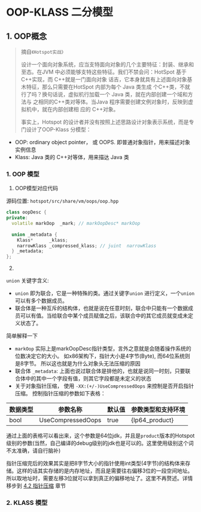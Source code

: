 # OOP-KLASS 二分模型

## 1. OOP概念
> 摘自`《Hotspot实战》`
> 
> 设计一个面向对象系统，应当支特面向对象的几个主要特征：封装、继承和至态。在JVM
中必须能够支特这些特征。我们不禁会问：HotSpot 基于 C++实现，而 C++就是一门面向对象
话吉，它本身就具有上述面向对象基木特征，那么只需要在HotSpot 内部为每个 Java 类生成
个C++类，不就行了吗？换句话说，虚拟机行加载一个 Java 类，就在内部创建一个域和方法与
之相同的C++类对等体。当Java 程序需要创建文例对象时，反映到虚拟机中，就在内部创建相
应的 C++对象。
> 
> 
> 事实上，Hotspot 的设计者并没有按照上述思路设计对象表示系统，而是专门设计了OOP-Klass
分模型：

* OOP: ordinary object pointer， 或 OOPS. 即普通对象指针，用来描述对象实例信息
* Klass: Java 类的 C++对等体，用来描达 Java 类

### 1. OOP 模型

1. OOP模型对应代码

源码位置: `hotspot/src/share/vm/oops/oop.hpp`
```c++
class oopDesc {
private:
  volatile markOop  _mark; // markOopDesc* markOop
  
  union _metadata {
    Klass*      _klass;
    narrowKlass _compressed_klass; // juint  narrowKlass
  } _metadata;
};
```
2. 

`union` 关键字含义:
* `union` 即为联合，它是一种特殊的类。通过关键字`union` 进行定义，一个`union` 可以有多个数据成员。
* 联合体是一种互斥的结构体，也就是说在任意时刻，联合中只能有一个数据成员可以有值。当给联合中某个成员赋值之后，该联合中的其它成员就变成未定义状态了。

简单解释一下
* `markOop` 实际上是markOopDesc指针类型，言外之意就是会随着操作系统的位数决定它的大小。
如x86架构下，指针大小是4字节(Byte), 而64位系统则是8字节。 所以这也就是为什么对象头无法压缩的原因
* 联合体 `_metadata`: 上面也说过联合体是排他的，也就是说同一时刻，只要联合体中的其中一个字段有值，则其它字段都是未定义的状态
* 关于对象指针压缩， 使用 `-XX:(+/-)UseCompressedOops` 来控制是否开启指针压缩。 控制指针压缩的参数如下表格：

|数据类型|参数名称|默认值|参数类型和支持环境|
|   ---|    ---|    ---|    ---|
|bool|UseCompressedOops|true|{lp64_product}|

通过上面的表格可以看出来，这个参数是64位jdk，并且是`product`版本的Hotspot级别的参数(当然，自己编译的debug级别的jdk也是可以的。这里使用级别这个词不太准确，请自行脑补)

指针压缩完后的效果其实是把8字节大小的指针使用int类型(4字节)的结构体来存储。这样的话其实存储的是内存地址，而且是需要往右偏移3位的一段空间地址。
所以取地址时，需要左移3位就可以拿到真正的偏移地址了。这里不再赘述。详情移步到 [4.2 指针压缩](Compressed_Oops.md) 章节




### 2. KLASS 模型